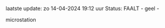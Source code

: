 laatste update: 
zo 14-04-2024 19:12   uur 
Status: FAALT - geel - 
<div class="service Y">microstation</div>